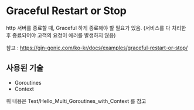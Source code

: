 # Graceful Restart or Stop
http 서버를 종료할 때, Graceful 하게 종료해야 할 필요가 있음. (서비스를 다 처리한 후 종료되어야 고객의 요청이 에러를 발생하지 않음)  

참고 : https://gin-gonic.com/ko-kr/docs/examples/graceful-restart-or-stop/

## 사용된 기술  
- Goroutines
- Context

위 내용은 Test/Hello_Multi_Goroutines_with_Context 를 참고


